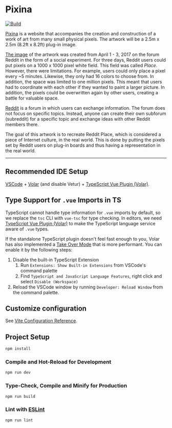 # Pixina

[![Build](https://github.com/Sharknoon/pixina/actions/workflows/build.yml/badge.svg)](https://github.com/Sharknoon/pixina/actions/workflows/build.yml)

[Pixina](https://pixina.app) is a website that accompanies the creation and construction of a work of art from many small physical pixels. The artwork will be a 2.5m x 2.5m (8.2ft x 8.2ft) plug-in image.

[The image](https://www.reddit.com/r/place/) of the artwork was created from April 1 - 3, 2017 on the forum Reddit in the form of a social experiment. For three days, Reddit users could put pixels on a 1000 x 1000 pixel white field. This field was called _Place_. However, there were limitations. For example, users could only place a pixel every ~5 minutes. Likewise, they only had 16 colors to choose from. In addition, the space was limited to one million pixels. This meant that users had to coordinate with each other if they wanted to paint a larger picture. In addition, the pixels could be overwritten again by other users, creating a battle for valuable space.

[Reddit](https://reddit.com) is a forum in which users can exchange information. The forum does not focus on specific topics. Instead, anyone can create their own subforum (subreddit) for a specific topic and exchange ideas with other Reddit members there.

The goal of this artwork is to recreate Reddit Place, which is considered a piece of Internet culture, in the real world. This is done by putting the pixels set by Reddit users on plug-in boards and thus having a representation in the real world.

---

## Recommended IDE Setup

[VSCode](https://code.visualstudio.com/) + [Volar](https://marketplace.visualstudio.com/items?itemName=Vue.volar) (and disable Vetur) + [TypeScript Vue Plugin (Volar)](https://marketplace.visualstudio.com/items?itemName=Vue.vscode-typescript-vue-plugin).

## Type Support for `.vue` Imports in TS

TypeScript cannot handle type information for `.vue` imports by default, so we replace the `tsc` CLI with `vue-tsc` for type checking. In editors, we need [TypeScript Vue Plugin (Volar)](https://marketplace.visualstudio.com/items?itemName=Vue.vscode-typescript-vue-plugin) to make the TypeScript language service aware of `.vue` types.

If the standalone TypeScript plugin doesn't feel fast enough to you, Volar has also implemented a [Take Over Mode](https://github.com/johnsoncodehk/volar/discussions/471#discussioncomment-1361669) that is more performant. You can enable it by the following steps:

1. Disable the built-in TypeScript Extension
    1) Run `Extensions: Show Built-in Extensions` from VSCode's command palette
    2) Find `TypeScript and JavaScript Language Features`, right click and select `Disable (Workspace)`
2. Reload the VSCode window by running `Developer: Reload Window` from the command palette.

## Customize configuration

See [Vite Configuration Reference](https://vitejs.dev/config/).

## Project Setup

```sh
npm install
```

### Compile and Hot-Reload for Development

```sh
npm run dev
```

### Type-Check, Compile and Minify for Production

```sh
npm run build
```

### Lint with [ESLint](https://eslint.org/)

```sh
npm run lint
```
